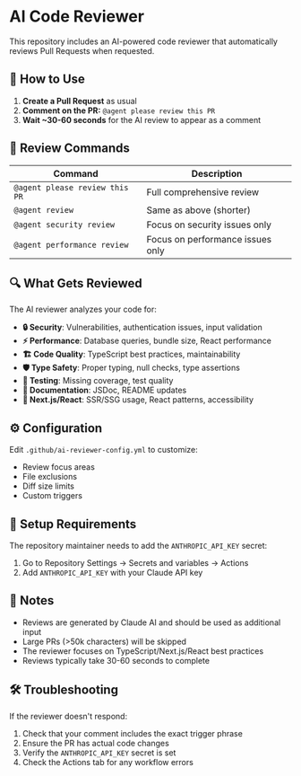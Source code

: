 # AI Code Reviewer

This repository includes an AI-powered code reviewer that automatically reviews Pull Requests when requested.

## 🚀 How to Use

1. **Create a Pull Request** as usual
2. **Comment on the PR:** `@agent please review this PR`
3. **Wait ~30-60 seconds** for the AI review to appear as a comment

## 🎯 Review Commands

| Command | Description |
|---------|-------------|
| `@agent please review this PR` | Full comprehensive review |
| `@agent review` | Same as above (shorter) |
| `@agent security review` | Focus on security issues only |
| `@agent performance review` | Focus on performance issues only |

## 🔍 What Gets Reviewed

The AI reviewer analyzes your code for:

- **🔒 Security**: Vulnerabilities, authentication issues, input validation
- **⚡ Performance**: Database queries, bundle size, React performance
- **🏗️ Code Quality**: TypeScript best practices, maintainability
- **🛡️ Type Safety**: Proper typing, null checks, type assertions
- **🧪 Testing**: Missing coverage, test quality
- **📝 Documentation**: JSDoc, README updates
- **🎯 Next.js/React**: SSR/SSG usage, React patterns, accessibility

## ⚙️ Configuration

Edit `.github/ai-reviewer-config.yml` to customize:
- Review focus areas
- File exclusions
- Diff size limits
- Custom triggers

## 🔑 Setup Requirements

The repository maintainer needs to add the `ANTHROPIC_API_KEY` secret:
1. Go to Repository Settings → Secrets and variables → Actions
2. Add `ANTHROPIC_API_KEY` with your Claude API key

## 📝 Notes

- Reviews are generated by Claude AI and should be used as additional input
- Large PRs (>50k characters) will be skipped
- The reviewer focuses on TypeScript/Next.js/React best practices
- Reviews typically take 30-60 seconds to complete

## 🛠️ Troubleshooting

If the reviewer doesn't respond:
1. Check that your comment includes the exact trigger phrase
2. Ensure the PR has actual code changes
3. Verify the `ANTHROPIC_API_KEY` secret is set
4. Check the Actions tab for any workflow errors
